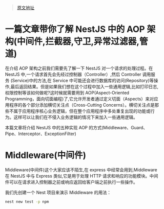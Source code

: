 > [原文地址](https://blog.csdn.net/xdididi/article/details/134932593)

# 一篇文章带你了解 NestJS 中的 AOP 架构(中间件,拦截器,守卫,异常过滤器,管道)

在介绍 AOP 架构之前我们需要先了解一下 NestJS 对一个请求的处理过程。在 NestJS 中,一个请求首先会先经过控制器（Controller）,然后 Controller 调用服务 (Service)中的方法,在 Service 中可能还会进行数据库的访问(Repository)等操作,最后返回结果。但是如果我们想在这个过程中加入一些通用逻辑,比如打印日志,权限控制等该如何做呢?这时候就需要用到 AOP(Aspect-Oriented Programming，面向切面编程)了,它允许开发者通过定义切面（Aspects）来对应用程序的各个部分添加横切关注点（Cross-Cutting Concerns）。横切关注点是那些不属于应用程序核心业务逻辑，但在整个应用程序中多处重复出现的功能或行为。这样可以让我们在不侵入业务逻辑的情况下来加入一些通用逻辑。

本篇文章将介绍 NestJS 中的五种实现 AOP 的方式(Middleware、Guard、Pipe、Interceptor、ExceptionFilter)

# Middleware(中间件)

Middleware(中间件)这个大家应该不陌生,在 express 中经常会用到,Middleware 在 NestJS 中与 Express 类似,它是用于处理 HTTP 请求和响应的功能模块。中间件可以在请求进入控制器之前或响应返回给客户端之前执行一些操作。

我们先创建一个 Nest 项目来演示 Middleware 的用法：

```sh
nest new test -p npm
```
